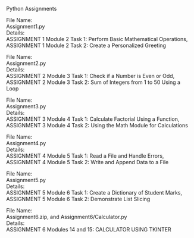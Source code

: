 Python Assignments

File Name: \
Assignment1.py \
Details: \
ASSIGNMENT 1 Module 2 Task 1:  Perform Basic Mathematical Operations, \
ASSIGNMENT 1 Module 2 Task 2: Create a Personalized Greeting

File Name: \
Assignment2.py \
Details: \
ASSIGNMENT 2 Module 3 Task 1: Check if a Number is Even or Odd, \
ASSIGNMENT 2 Module 3 Task 2: Sum of Integers from 1 to 50 Using a Loop 

File Name: \
Assignment3.py \
Details: \
ASSIGNMENT 3 Module 4 Task 1: Calculate Factorial Using a Function, \
ASSIGNMENT 3 Module 4 Task 2: Using the Math Module for Calculations

File Name: \
Assignment4.py \
Details: \
ASSIGNMENT 4 Module 5 Task 1: Read a File and Handle Errors, \
ASSIGNMENT 4 Module 5 Task 2: Write and Append Data to a File

File Name: \
Assignment5.py \
Details: \
ASSIGNMENT 5 Module 6 Task 1: Create a Dictionary of Student Marks, \
ASSIGNMENT 5 Module 6 Task 2: Demonstrate List Slicing

File Name: \
Assignment6.zip, and Assignment6/Calculator.py \
Details: \
ASSIGNMENT 6 Modules 14 and 15: CALCULATOR USING TKINTER
